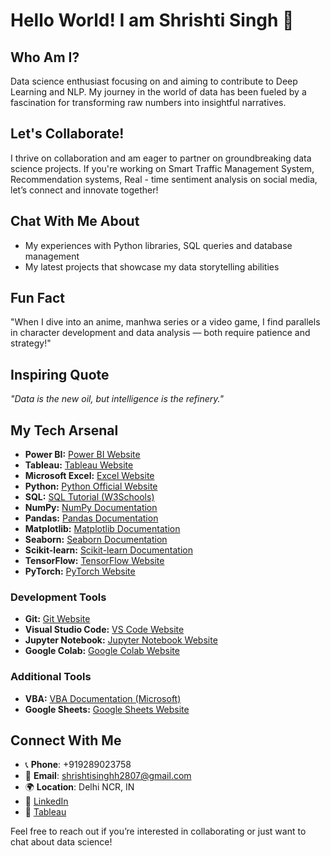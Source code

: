 # Hello World! I am Shrishti Singh 🌟  

## Who Am I?  
Data science enthusiast focusing on and aiming to contribute to Deep Learning and NLP.
My journey in the world of data has been fueled by a fascination for transforming raw numbers into insightful narratives.

## Let's Collaborate!  
I thrive on collaboration and am eager to partner on groundbreaking data science projects. If you're working on Smart Traffic Management System, Recommendation systems, Real - time sentiment analysis on social media, let’s connect and innovate together!  

## Chat With Me About  
- My experiences with Python libraries, SQL queries and database management 
- My latest projects that showcase my data storytelling abilities 

## Fun Fact  
"When I dive into an anime, manhwa series or a video game, I find parallels in character development and data analysis — both require patience and strategy!"

## Inspiring Quote  
*"Data is the new oil, but intelligence is the refinery."*


## My Tech Arsenal  
* **Power BI:** [Power BI Website](https://powerbi.microsoft.com/)
* **Tableau:** [Tableau Website](https://www.tableau.com/)
* **Microsoft Excel:** [Excel Website](https://www.microsoft.com/en-us/excel)
* **Python:** [Python Official Website](https://www.python.org/)
* **SQL:** [SQL Tutorial (W3Schools)](https://www.w3schools.com/sql/)
* **NumPy:** [NumPy Documentation](https://numpy.org/doc/stable/)
* **Pandas:** [Pandas Documentation](https://pandas.pydata.org/docs/)
* **Matplotlib:** [Matplotlib Documentation](https://matplotlib.org/)
* **Seaborn:** [Seaborn Documentation](https://seaborn.pydata.org/)
* **Scikit-learn:** [Scikit-learn Documentation](https://scikit-learn.org/stable/)
* **TensorFlow:** [TensorFlow Website](https://www.tensorflow.org/)
* **PyTorch:** [PyTorch Website](https://pytorch.org/)

### Development Tools
* **Git:** [Git Website](https://git-scm.com/)
* **Visual Studio Code:** [VS Code Website](https://code.visualstudio.com/)
* **Jupyter Notebook:** [Jupyter Notebook Website](https://jupyter.org/)
* **Google Colab:** [Google Colab Website](https://colab.research.google.com/)

### Additional Tools
* **VBA:** [VBA Documentation (Microsoft)](https://docs.microsoft.com/en-us/office/vba/language/reference/user-interface-objects/vba-objects)
* **Google Sheets:** [Google Sheets Website](https://docs.google.com/spreadsheets/)

  

## Connect With Me  
- 📞 **Phone**: +919289023758  
- 📧 **Email**: shrishtisinghh2807@gmail.com  
- 🌍 **Location**: Delhi NCR, IN  
- 🔗 [LinkedIn](www.linkedin.com/in/shrishti-singh2807) 
- 🔗 [Tableau](https://public.tableau.com/app/profile/shrishti.singh1034/vizzes)  


Feel free to reach out if you’re interested in collaborating or just want to chat about data science!  
